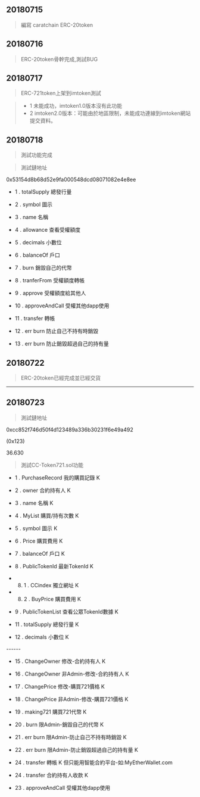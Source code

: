 
## 20180715 
 > 編寫 caratchain ERC-20token

## 20180716
 > ERC-20token骨幹完成,測試BUG

## 20180717
 > ERC-721token上架到imtoken測試
 
 > - 1 未能成功，imtoken1.0版本沒有此功能
 > - 2 imtoken2.0版本：可能由於地區限制，未能成功連線到imtoken網站提交資料。
 
## 20180718
 > 測試功能完成
 
 > 測試鏈地址
 
 0x53154d8b68d52e9fa000548dcd08071082e4e8ee
 
 - 1 . totalSupply      總發行量
 
 - 2 . symbol           圖示
 
 - 3 . name             名稱
 
 - 4 . allowance        查看受權額度
 
 - 5 . decimals         小數位
 
 - 6 . balanceOf        戶口
 
 - 7 . burn             銷毀自己的代幣
 
 - 8 . tranferFrom      受權額度轉帳
 
 - 9 . approve          受權額度給其他人
 
 - 10 . approveAndCall  受權其他dapp使用
 
 - 11 . transfer         轉帳
 
 - 12 . err burn         防止自己不持有時銷毀

 - 13 . err burn         防止銷毀超過自己的持有量
 
## 20180722
 > ERC-20token已經完成並已經交貨
 
 ------

## 20180723

 > 測試鏈地址
 
0xcc852f746d50f4d123489a336b30231f6e49a492

(0x123)

36.630 


 > 測試CC-Token721.sol功能


 - 1 . PurchaseRecord 我的購買記錄 K

 - 2 . owner    合約持有人 K

 - 3 . name             名稱 K
 
 - 4 . MyList   購買/持有次數 K
 
 - 5 . symbol           圖示 K
 
 - 6 . Price            購買費用 K

 - 7 . balanceOf        戶口 K

 - 8 . PublicTokenId  最新TokenId K
 
 - 8. 1 . CCindex          獨立網址 K

 - 8. 2 . BuyPrice         購買費用  K
 
 - 9 . PublicTokenList  查看公眾TokenId數據 K

 - 11 . totalSupply      總發行量 K
 
 - 12 . decimals         小數位 K


*------*


 
 - 15 . ChangeOwner      修改-合約持有人 K
 
 - 16 . ChangeOwner      非Admin-修改-合約持有人 K
 
 - 17 . ChangePrice      修改-購買721價格 K

 - 18 . ChangePrice      非Admin-修改-購買721價格 K
 
 - 19 . making721        購買721代幣 K
 
 - 20 . burn             限Admin-銷毀自己的代幣 K
 
 - 21 . err burn         限Admin-防止自己不持有時銷毀 K

 - 22 . err burn         限Admin-防止銷毀超過自己的持有量 K
  
 - 24 . transfer         轉帳 K 但只能用智能合約平台-如:MyEtherWallet.com
 
 - 24 . transfer         合約持有人收款 K
 




 - 23 . approveAndCall  受權其他dapp使用 
 
 
